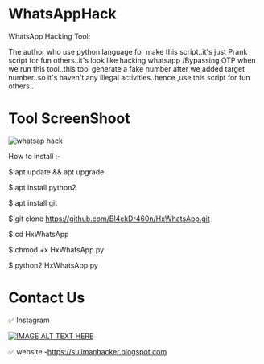 # WhatsAppHack
WhatsApp Hacking Tool:

The author who use python language for make this script..it's just Prank script for fun others..it's look like hacking whatsapp /Bypassing OTP when we run this tool..this tool generate a fake number after we added target number..so it's haven't any illegal activities..hence ,use this script for fun others..

# Tool ScreenShoot
![whatsap hack](https://user-images.githubusercontent.com/63916015/210813239-c56f51e6-5729-4f56-9c16-8bc30f87cb1f.jpg)


How to install :-

$ apt update && apt upgrade

$ apt install python2

$ apt install git

$ git clone https://github.com/Bl4ckDr460n/HxWhatsApp.git

$ cd HxWhatsApp

$ chmod +x HxWhatsApp.py

$ python2 HxWhatsApp.py

# Contact Us

✅ Instagram

[![IMAGE ALT TEXT HERE](https://blogger.googleusercontent.com/img/a/AVvXsEipuEG6quyPqRkzdROX2AGb0pV2GPVgw764PtQKVWgDPqoYsBa8H3McNetSYW4uxFgqB43DglP_fZQ5MmGk0avpbSromt0ClF5Y0jd48Q7bNSh_BHfO5Kz5zJ3AhkGfp0vHeLjGuLPki59oXU3ApEHBKAJLWvIa0RIxkNOnvVZ4ZETxlsjJ-lBrA-zLqhg=s322)](https://www.instagram.com/sulimanhacker_/)

✅ website -https://sulimanhacker.blogspot.com
